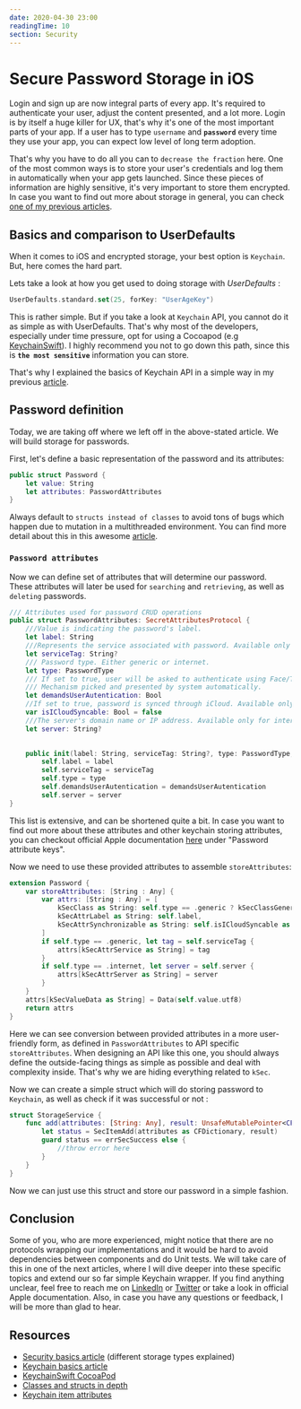 ```yaml
---
date: 2020-04-30 23:00
readingTime: 10
section: Security
---
```


# Secure Password Storage in iOS

Login and sign up are now integral parts of every app. It's required to authenticate your user, adjust the content presented, and a lot more. Login is by itself a huge killer for UX, that's why it's one of the most important parts of your app. If a user has to type `username` and **`password`** every time they use your app, you can expect low level of long term adoption.

That's why you have to do all you can to `decrease the fraction` here. One of the most common ways is to store your user's credentials and log them in automatically when your app gets launched. Since these pieces of information are highly sensitive, it's very important to store them encrypted. In case you want to find out more about storage in general, you can check [one of my previous articles](https://caterpillardev.com/posts/SecureDevelopementBasics/).

## Basics and comparison to UserDefaults

When it comes to iOS and encrypted storage, your best option is `Keychain`. But, here comes the hard part.

Lets take a look at how you get used to doing storage with _UserDefaults_ :

```swift
UserDefaults.standard.set(25, forKey: "UserAgeKey")
```

This is rather simple. But if you take a look at `Keychain` API, you cannot do it as simple as with UserDefaults. That's why most of the developers, especially under time pressure, opt for using a Cocoapod (e.g [KeychainSwift](https://cocoapods.org/pods/KeychainSwift)).
I highly recommend you not to go down this path, since this is **`the most sensitive`** information you can store.

That's why I explained the basics of Keychain API in a simple way in my previous [article](https://caterpillardev.com/posts/Keychain%20Module%20introduction/).

##  Password definition

Today, we are taking off where we left off in the above-stated article. We will build storage for passwords.

First, let's define a basic representation of the password and its attributes:

```swift
public struct Password {
    let value: String
    let attributes: PasswordAttributes
}
```

Always default to `structs instead of classes` to avoid tons of bugs which happen due to mutation in a multithreaded environment. You can find more detail about this in this awesome [article](https://www.avanderlee.com/swift/struct-class-differences/).  

### **`Password attributes`**

Now we can define set of attributes that will determine our password. These attributes will later be used for `searching` and `retrieving`, as well as `deleting` passwords.

```swift
/// Attributes used for password CRUD operations
public struct PasswordAttributes: SecretAttributesProtocol {
    ///Value is indicating the password's label.
    let label: String
    ///Represents the service associated with password. Available only for generic password.
    let serviceTag: String?
    /// Password type. Either generic or internet.
    let type: PasswordType
    /// If set to true, user will be asked to authenticate using Face/Touch ID.
    /// Mechanism picked and presented by system automatically.
    let demandsUserAutentication: Bool
    //If set to true, password is synced through iCloud. Available only for generic password
    var isICloudSyncable: Bool = false
    ///The server's domain name or IP address. Available only for internet password.
    let server: String?

        
    public init(label: String, serviceTag: String?, type: PasswordType, demandsUserAutentication: Bool, server: String?) {
        self.label = label
        self.serviceTag = serviceTag
        self.type = type
        self.demandsUserAutentication = demandsUserAutentication
        self.server = server
}
```

This list is extensive, and can be shortened quite a bit. In case you want to find out more about these attributes and other keychain storing attributes, you can checkout official Apple documentation [here](https://developer.apple.com/documentation/security/keychain_services/keychain_items/item_attribute_keys_and_values#1679100) under "Password attribute keys".

Now we need to use these provided attributes to assemble `storeAttributes`:

```swift
extension Password {
    var storeAttributes: [String : Any] {
        var attrs: [String : Any] = [
            kSecClass as String: self.type == .generic ? kSecClassGenericPassword : kSecClassInternetPassword,
            kSecAttrLabel as String: self.label,
            kSecAttrSynchronizable as String: self.isICloudSyncable as CFBoolean
        ]
        if self.type == .generic, let tag = self.serviceTag {
            attrs[kSecAttrService as String] = tag
        }
        if self.type == .internet, let server = self.server {
            attrs[kSecAttrServer as String] = server
        }
    }
    attrs[kSecValueData as String] = Data(self.value.utf8)
    return attrs
}

```

Here we can see conversion between provided attributes in a more user-friendly form, as defined in `PasswordAttributes` to API specific `storeAttributes`. When designing an API like this one, you should always define the outside-facing things as simple as possible and deal with complexity inside. That's why we are hiding everything related to `kSec`.

Now we can create a simple struct which will do storing password to `Keychain`, as well as check if it was successful or not :

```swift
struct StorageService {
    func add(attributes: [String: Any], result: UnsafeMutablePointer<CFTypeRef?>?) throws {
        let status = SecItemAdd(attributes as CFDictionary, result)
        guard status == errSecSuccess else {
            //throw error here
        }
    }
}
```

Now we can just use this struct and store our password in a simple fashion.

## Conclusion

Some of you, who are more experienced, might notice that there are no protocols wrapping our implementations and it would be hard to avoid dependencies between components and do Unit tests. We will take care of this in one of the next articles, where I will dive deeper into these specific topics and extend our so far simple Keychain wrapper. If you find anything unclear, feel free to reach me on [LinkedIn](https://www.linkedin.com/in/nikolamatijevic) or [Twitter](https://twitter.com/nmatijevic1) or take a look in official Apple documentation. Also, in case you have any questions or feedback, I will be more than glad to hear.



## Resources

- [Security basics article](https://caterpillardev.com/posts/SecureDevelopementBasics/)  (different storage types explained) 
- [Keychain basics article](https://caterpillardev.com/posts/Keychain%20Module%20introduction/)
- [KeychainSwift CocoaPod](https://cocoapods.org/pods/KeychainSwift)
- [Classes and structs in depth](https://www.avanderlee.com/swift/struct-class-differences/)
- [Keychain item attributes](https://developer.apple.com/documentation/security/keychain_services/keychain_items/item_attribute_keys_and_values#1679100)